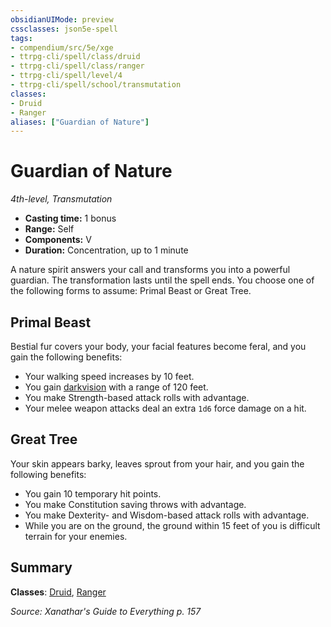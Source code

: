```yaml
---
obsidianUIMode: preview
cssclasses: json5e-spell
tags:
- compendium/src/5e/xge
- ttrpg-cli/spell/class/druid
- ttrpg-cli/spell/class/ranger
- ttrpg-cli/spell/level/4
- ttrpg-cli/spell/school/transmutation
classes:
- Druid
- Ranger
aliases: ["Guardian of Nature"]
---
```

# Guardian of Nature
*4th-level, Transmutation*  

- **Casting time:** 1 bonus
- **Range:** Self
- **Components:** V
- **Duration:** Concentration, up to 1 minute

A nature spirit answers your call and transforms you into a powerful guardian. The transformation lasts until the spell ends. You choose one of the following forms to assume: Primal Beast or Great Tree.

## Primal Beast

Bestial fur covers your body, your facial features become feral, and you gain the following benefits:

- Your walking speed increases by 10 feet.  
- You gain [darkvision](/3-Mechanics/CLI/rules/senses.md#darkvision) with a range of 120 feet.  
- You make Strength-based attack rolls with advantage.  
- Your melee weapon attacks deal an extra `1d6` force damage on a hit.  

## Great Tree

Your skin appears barky, leaves sprout from your hair, and you gain the following benefits:

- You gain 10 temporary hit points.  
- You make Constitution saving throws with advantage.  
- You make Dexterity- and Wisdom-based attack rolls with advantage.  
- While you are on the ground, the ground within 15 feet of you is difficult terrain for your enemies.  

## Summary

**Classes**: [Druid](/3-Mechanics/CLI/classes/druid.md), [Ranger](/3-Mechanics/CLI/classes/ranger.md)

*Source: Xanathar's Guide to Everything p. 157*